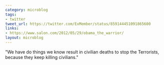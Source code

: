 ```yaml
---
category: microblog
tags:
- twitter
tweet_url: https://twitter.com/ExMember/status/859144451091865600
links:
- https://www.salon.com/2012/05/29/obama_the_warrior/
layout: microblog
---
```

"We have do things we know result in civilian deaths to stop the Terrorists, because they keep killing civilians."
